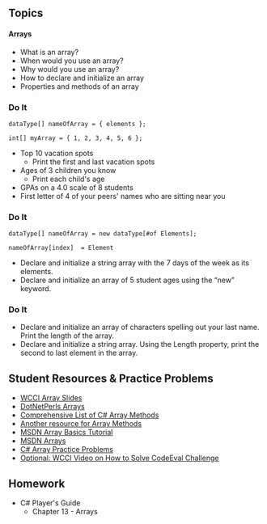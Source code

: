 ## Topics
#### Arrays
- What is an array?
- When would you use an array?
- Why would you use an array?
- How to declare and initialize an array
- Properties and methods of an array

### Do It
`dataType[] nameOfArray = { elements };`

`int[] myArray = { 1, 2, 3, 4, 5, 6 };`


  - Top 10 vacation spots
    - Print the first and last vacation spots
  - Ages of 3 children you know
    - Print each child's age
  - GPAs on a 4.0 scale of 8 students
  - First letter of 4 of your peers' names who are sitting near you
### Do It
`dataType[] nameOfArray = new dataType[#of Elements];`

`nameOfArray[index]  = Element`
 - Declare and initialize a string array with the 7 days of the week as its elements.
 - Declare and initialize an array of 5 student ages using the “new” keyword.
### Do It
- Declare and initialize an array of characters spelling out your last name. Print the length of the array.
- Declare and initialize a string array. Using the Length property, print the second to last element in the array.
 
  
  

## Student Resources & Practice Problems
- [WCCI Array Slides](https://docs.google.com/presentation/d/1tAiudPEjh_RsJhFVCBY4ykgdp-FgudYbYg_YSKG-Lmo/edit?usp=sharing)
- [DotNetPerls Arrays](https://www.dotnetperls.com/array)
- [Comprehensive List of C# Array Methods](https://msdn.microsoft.com/en-us/library/system.array_methods(v=vs.110).aspx)
- [Another resource for Array Methods](https://www.tutorialspoint.com/csharp/csharp_array_class.htm)
- [MSDN Array Basics Tutorial](https://msdn.microsoft.com/en-us/library/0a7fscd0.aspx)
- [MSDN Arrays](https://msdn.microsoft.com/en-us/library/9b9dty7d.aspx)
- [C# Array Practice Problems](http://www.w3resource.com/csharp-exercises/array/index.php)
- [Optional: WCCI Video on How to Solve CodeEval Challenge](https://www.youtube.com/watch?v=_ONDlicfP7o&t=22s)

## Homework
 - C# Player's Guide 
    - Chapter 13 - Arrays
